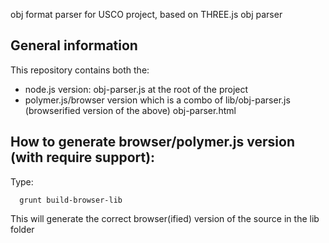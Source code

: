 obj format parser for USCO project, based on THREE.js obj parser

General information
-------------------
This repository contains both the:
- node.js version:
obj-parser.js at the root of the project
- polymer.js/browser version which is a combo of
lib/obj-parser.js (browserified version of the above)
obj-parser.html


How to generate browser/polymer.js version (with require support):
------------------------------------------------------------------
Type: 

      grunt build-browser-lib

This will generate the correct browser(ified) version of the source in the lib folder

